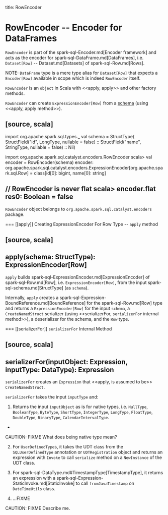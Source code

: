title: RowEncoder

# RowEncoder -- Encoder for DataFrames

`RowEncoder` is part of the spark-sql-Encoder.md[Encoder framework] and acts as the encoder for spark-sql-DataFrame.md[DataFrames], i.e. `Dataset[Row]` -- Dataset.md[Datasets] of spark-sql-Row.md[Rows].

NOTE: `DataFrame` type is a mere type alias for `Dataset[Row]` that expects a `Encoder[Row]` available in scope which is indeed `RowEncoder` itself.

`RowEncoder` is an `object` in Scala with <<apply, apply>> and other factory methods.

`RowEncoder` can create `ExpressionEncoder[Row]` from a [schema](StructType.md) (using <<apply, apply method>>).

[source, scala]
----
import org.apache.spark.sql.types._
val schema = StructType(
  StructField("id", LongType, nullable = false) ::
  StructField("name", StringType, nullable = false) :: Nil)

import org.apache.spark.sql.catalyst.encoders.RowEncoder
scala> val encoder = RowEncoder(schema)
encoder: org.apache.spark.sql.catalyst.encoders.ExpressionEncoder[org.apache.spark.sql.Row] = class[id[0]: bigint, name[0]: string]

// RowEncoder is never flat
scala> encoder.flat
res0: Boolean = false
----

`RowEncoder` object belongs to `org.apache.spark.sql.catalyst.encoders` package.

=== [[apply]] Creating ExpressionEncoder For Row Type -- `apply` method

[source, scala]
----
apply(schema: StructType): ExpressionEncoder[Row]
----

`apply` builds spark-sql-ExpressionEncoder.md[ExpressionEncoder] of spark-sql-Row.md[Row], i.e. `ExpressionEncoder[Row]`, from the input spark-sql-schema.md[StructType] (as `schema`).

Internally, `apply` creates a spark-sql-Expression-BoundReference.md[BoundReference] for the spark-sql-Row.md[Row] type and returns a `ExpressionEncoder[Row]` for the input `schema`, a `CreateNamedStruct` serializer (using <<serializerFor, `serializerFor` internal method>>), a deserializer for the schema, and the `Row` type.

=== [[serializerFor]] `serializerFor` Internal Method

[source, scala]
----
serializerFor(inputObject: Expression, inputType: DataType): Expression
----

`serializerFor` creates an `Expression` that <<apply, is assumed to be>> `CreateNamedStruct`.

`serializerFor` takes the input `inputType` and:

1. Returns the input `inputObject` as is for native types, i.e. `NullType`, `BooleanType`, `ByteType`, `ShortType`, `IntegerType`, `LongType`, `FloatType`, `DoubleType`, `BinaryType`, `CalendarIntervalType`.
+
CAUTION: FIXME What does being native type mean?

2. For ``UserDefinedType``s, it takes the UDT class from the `SQLUserDefinedType` annotation or `UDTRegistration` object and returns an expression with `Invoke` to call `serialize` method on a `NewInstance` of the UDT class.

3. For spark-sql-DataType.md#TimestampType[TimestampType], it returns an expression with a spark-sql-Expression-StaticInvoke.md[StaticInvoke] to call `fromJavaTimestamp` on `DateTimeUtils` class.

4. ...FIXME

CAUTION: FIXME Describe me.
